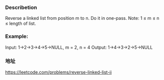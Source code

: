 ### Describetion
Reverse a linked list from position m to n. Do it in one-pass.
Note: 1 ≤ m ≤ n ≤ length of list.

### Example:
Input: 1->2->3->4->5->NULL, m = 2, n = 4
Output: 1->4->3->2->5->NULL

### 地址
https://leetcode.com/problems/reverse-linked-list-ii

